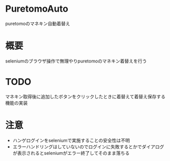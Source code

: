 # PuretomoAuto
puretomoのマネキン自動着替え

# 概要
seleniumのブラウザ操作で無理やりpuretomoのマネキン着替えを行う

# TODO
マネキン取得後に追加したボタンをクリックしたときに着替えて着替え保存する機能の実装

# 注意
- ハンゲログインをseleniumで実施することの安全性は不明
- エラーハンドリングはしていないのでログインに失敗するとかでダイアログが表示されるとseleniumがエラー終了してそのまま落ちる

